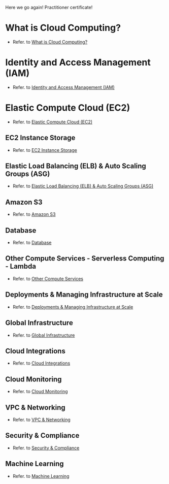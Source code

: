 <!--
 Copyright 2023 lesongvi
 
 Licensed under the Apache License, Version 2.0 (the "License");
 you may not use this file except in compliance with the License.
 You may obtain a copy of the License at
 
     http://www.apache.org/licenses/LICENSE-2.0
 
 Unless required by applicable law or agreed to in writing, software
 distributed under the License is distributed on an "AS IS" BASIS,
 WITHOUT WARRANTIES OR CONDITIONS OF ANY KIND, either express or implied.
 See the License for the specific language governing permissions and
 limitations under the License.
-->
Here we go again! Practitioner certificate!

# What is Cloud Computing?
- Refer. to [What is Cloud Computing?](/what_is_cloud_computing/README.md)

# Identity and Access Management (IAM)
- Refer. to [Identity and Access Management (IAM)](/iam/README.md)

#  Elastic Compute Cloud (EC2)
- Refer. to [Elastic Compute Cloud (EC2)](/ec2/README.md)

## EC2 Instance Storage
- Refer. to [EC2 Instance Storage](/ec2/instance_storage/README.md)

## Elastic Load Balancing (ELB) & Auto Scaling Groups (ASG)
- Refer. to [Elastic Load Balancing (ELB) & Auto Scaling Groups (ASG)](/elb_asg/README.md)

## Amazon S3
- Refer. to [Amazon S3](/amazon_s3/README.md)

## Database
- Refer. to [Database](/database/README.md)

## Other Compute Services - Serverless Computing - Lambda
- Refer. to [Other Compute Services](/other_compute_services/README.md)

## Deployments & Managing Infrastructure at Scale
- Refer. to [Deployments & Managing Infrastructure at Scale](/deployments/README.md)

## Global Infrastructure
- Refer. to [Global Infrastructure](/global_infrastructure/README.md)

## Cloud Integrations
- Refer. to [Cloud Integrations](/cloud_integrations/README.md)

## Cloud Monitoring
- Refer. to [Cloud Monitoring](/cloud_monitoring/README.md)

## VPC & Networking
- Refer. to [VPC & Networking](/vpc_networking/README.md)

## Security & Compliance
- Refer. to [Security & Compliance](/security_compliance/README.md)

## Machine Learning
- Refer. to [Machine Learning](/machine_learning/README.md)
